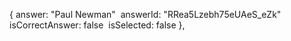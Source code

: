 {
    answer: "Paul Newman"
​    answerId: "RRea5Lzebh75eUAeS_eZk"
​​    isCorrectAnswer: false
​​​    isSelected: false
},